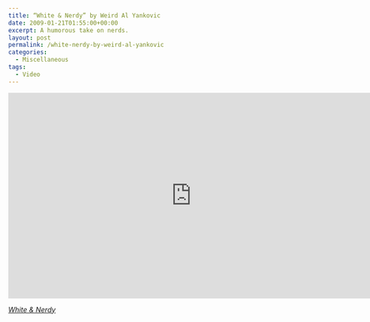 ```yaml
---
title: “White & Nerdy” by Weird Al Yankovic
date: 2009-01-21T01:55:00+00:00
excerpt: A humorous take on nerds.
layout: post
permalink: /white-nerdy-by-weird-al-yankovic
categories:
  - Miscellaneous
tags:
  - Video
---
```

<iframe src="https://player.vimeo.com/video/752979?color=ffffff" width="740" height="416" frameborder="0" allowfullscreen loading="lazy"></iframe>

<cite>[White & Nerdy](https://vimeo.com/752979)</cite>
